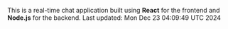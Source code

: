 This is a real-time chat application built using **React** for the frontend and **Node.js** for the backend.
Last updated: Mon Dec 23 04:09:49 UTC 2024
